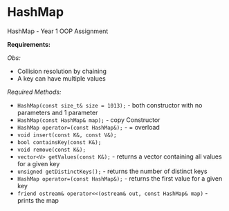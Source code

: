 # HashMap
HashMap - Year 1 OOP Assignment

**Requirements:**

*Obs:*
- Collision resolution by chaining
- A key can have multiple values

*Required Methods:*
- `HashMap(const size_t& size = 1013);` - both constructor with no parameters and 1 parameter
- `HashMap(const HashMap& map);` - copy Constructor
- `HashMap operator=(const HashMap&);` -  = overload
- `void insert(const K&, const V&);` 
- `bool containsKey(const K&);`
- `void remove(const K&);` 
- `vector<V> getValues(const K&);` - returns a vector containing all values for a given key
- `unsigned getDistinctKeys();` - returns the number of distinct keys 
- `HashMap operator=(const HashMap&);` - returns the first value for a given key
- `friend ostream& operator<<(ostream& out, const HashMap& map)` - prints the map
